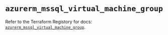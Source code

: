 # `azurerm_mssql_virtual_machine_group`

Refer to the Terraform Registory for docs: [`azurerm_mssql_virtual_machine_group`](https://registry.terraform.io/providers/hashicorp/azurerm/3.84.0/docs/resources/mssql_virtual_machine_group).
